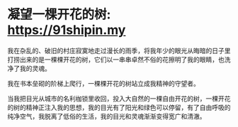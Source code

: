 # 凝望一棵开花的树: https://91shipin.my
我在杂乱的、破旧的村庄寂寞地走过漫长的雨季，将我年少的眼光从晦暗的日子里打捞出来的是一棵棵开花的树，它们以一串串卓然不俗的花擦明了我的眼睛，也洗净了我的灵魂。

我在书本垒砌的阶梯上爬行，一棵棵开花的树站立成我精神的守望者。

当我把目光从城市的名利枷锁里收回，投入大自然的一棵自由开花的树，一棵开花的树的精神正注入我的思想，我的目光有了阳光和绿色可以停留，有了自由呼吸的纯净空气，我脱离了低俗的生活，我的目光和灵魂渐渐变得宽广和清澈。
